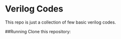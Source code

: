 # Verilog Codes
This repo is just a collection of few basic verilog codes.

##Running 
Clone this repository: 
